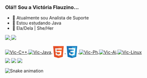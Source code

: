 ### Olá!! Sou a Victória Flauzino...


- 🔭 Atualmente sou Analista de Suporte
- 🌱 Estou estudando Java
- 👯 Ela/Dela | She/Her

<div>
  <a href="https://github.com/vgflauzino">
  <img height="150em" src="https://github-readme-stats.vercel.app/api?username=vgflauzino&show_icons=true&theme=aura_dark&include_all_commits=true&count_private=true"/>
  <img height="150em" src="https://github-readme-stats.vercel.app/api/top-langs/?username=vgflauzino&layout=compact&langs_count=7&theme=aura_dark"/>
</div>

<div style="display: inline_block"><br>
  <img align="center" alt="Vic-C++" height="40" width="40" src="https://cdn.jsdelivr.net/gh/devicons/devicon/icons/cplusplus/cplusplus-original.svg">
  <img align="center" alt="Vic-Java" height="40" width="40" 
src="https://cdn.jsdelivr.net/gh/devicons/devicon/icons/java/java-original-wordmark.svg">
  <img align="center" alt="Vic-HTML" height="40" width="40" src="https://raw.githubusercontent.com/devicons/devicon/master/icons/html5/html5-original.svg">
  <img align="center" alt="Vic-CSS" height="40" width="40" src="https://raw.githubusercontent.com/devicons/devicon/master/icons/css3/css3-original.svg">
  <img align="center" alt="Vic-Ph" height="40" width="40" src="https://cdn.jsdelivr.net/gh/devicons/devicon/icons/photoshop/photoshop-plain.svg">
  <img align="center" alt="Vic-Ai" height="40" width="40" src="https://cdn.jsdelivr.net/gh/devicons/devicon/icons/illustrator/illustrator-plain.svg">
  <img align="center" alt="Vic-Linux" height="30" width="40" src="https://cdn.jsdelivr.net/gh/devicons/devicon/icons/linux/linux-original.svg">
</div>


<div> 
  <a href="https://www.linkedin.com/in/vict%C3%B3ria-gabrielle-flauzino-156264203/" target="_blank"><img src="https://img.shields.io/badge/-LinkedIn-%230077B5?style=for-the-badge&logo=linkedin&logoColor=white" target="_blank"></a> 
  <a href = "mailto:victoriagflauzino@gmail.com"><img src="https://img.shields.io/badge/Gmail-D14836?style=for-the-badge&logo=gmail&logoColor=white" target="_blank"></a>
  <a href="https://steamcommunity.com/profiles/76561199009264828/" target="_blank"><img src="https://img.shields.io/badge/Steam-000000?style=for-the-badge&logo=steam&logoColor=white" target="_blank"></a>

 ![Snake animation](https://github.com/vgflauzino/vgflauzino/blob/output/github-contribution-grid-snake.svg)
 
</div>
